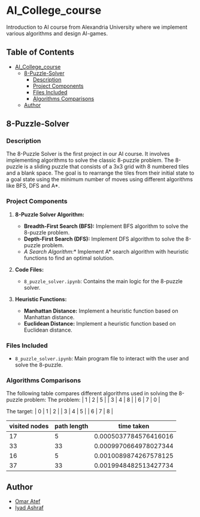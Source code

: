 # AI_College_course
Introduction to AI course from Alexandria University where we implement various algorithms and design AI-games.


## Table of Contents
- [AI_College_course](#AI_College_course)
  - [8-Puzzle-Solver](#8-Puzzle-Solver)
    - [Description](#Description)
    - [Project Components](#Project-Components)
    - [Files Included](#Files-included)
    - [Algorithms Comparisons](#Algorithms-Comparisons)
  - [Author](#author)

## 8-Puzzle-Solver

### Description
The 8-Puzzle Solver is the first project in our AI course. It involves implementing algorithms to solve the classic 8-puzzle problem. The 8-puzzle is a sliding puzzle that consists of a 3x3 grid with 8 numbered tiles and a blank space. The goal is to rearrange the tiles from their initial state to a goal state using the minimum number of moves using different algorithms like BFS, DFS and A*. 

### Project Components
1. **8-Puzzle Solver Algorithm:**
   - **Breadth-First Search (BFS):** Implement BFS algorithm to solve the 8-puzzle problem.
   - **Depth-First Search (DFS):** Implement DFS algorithm to solve the 8-puzzle problem.
   - **A* Search Algorithm:** Implement A* search algorithm with heuristic functions to find an optimal solution.

2. **Code Files:**
   - `8_puzzle_solver.ipynb`: Contains the main logic for the 8-puzzle solver.

3. **Heuristic Functions:**
   - **Manhattan Distance:** Implement a heuristic function based on Manhattan distance.
   - **Euclidean Distance:** Implement a heuristic function based on Euclidean distance.

### Files Included
- `8_puzzle_solver.ipynb`: Main program file to interact with the user and solve the 8-puzzle.

### Algorithms Comparisons
The following table compares different algorithms used in solving the 8-puzzle problem:
The problem:
| 1 | 2 | 5 |
| 3 | 4 | 8 |
| 6 | 7 | 0 |

The target:
| 0 | 1 | 2 |
| 3 | 4 | 5 |
| 6 | 7 | 8 |

| visited nodes | path length | time taken |
|----------|----------|----------|
| 17 | 5 | 0.0005037784576416016 |
| 33 | 33 | 0.0009970664978027344|
| 16 | 5 | 0.0010089874267578125 |
| 37 | 33 | 0.0019948482513427734 |

## Author
- [Omar Atef](https://github.com/Omar-Atef-Bakr)
- [Iyad Ashraf](https://github.com/eyadashrafkh)

